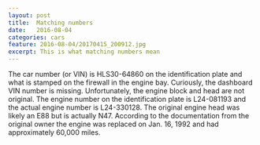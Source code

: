 ```yaml
---
layout: post
title:  Matching numbers
date:   2016-08-04
categories: cars
feature: 2016-08-04/20170415_200912.jpg
excerpt: This is what matching numbers mean
---
```


The car number (or VIN) is HLS30-64860 on the identification plate and what is stamped on the firewall in the engine bay.  Curiously, the dashboard VIN number is missing.  Unfortunately, the engine block and head are not original.  The engine number on the identification plate is L24-081193 and the actual engine number is L24-330128.  The original engine head was likely an E88 but is actually N47.  According to the documentation from the original owner the engine was replaced on Jan. 16, 1992 and had approximately 60,000 miles.  